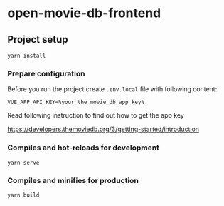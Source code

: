 # open-movie-db-frontend

## Project setup

```
yarn install
```

### Prepare configuration

Before you run the project create `.env.local` file with following content:

```
VUE_APP_API_KEY=%your_the_movie_db_app_key%
```

Read following instruction to find out how to get the app key 

https://developers.themoviedb.org/3/getting-started/introduction

### Compiles and hot-reloads for development
```
yarn serve
```

### Compiles and minifies for production
```
yarn build
```

